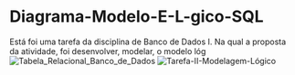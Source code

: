 # Diagrama-Modelo-E-L-gico-SQL
Está foi uma tarefa da disciplina de Banco de Dados I. Na qual a proposta da atividade, foi desenvolver, modelar, o modelo lóg
![Tabela_Relacional_Banco_de_Dados](https://github.com/user-attachments/assets/bf7471bd-6ccd-46dd-9d93-5e9466f70898)
![Tarefa-II-Modelagem-Lógico](https://github.com/user-attachments/assets/66381b9f-1660-4b60-9aab-424fed2539b3)
